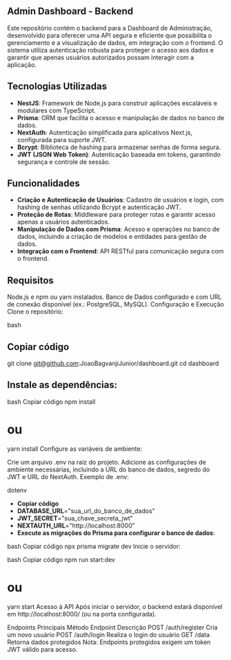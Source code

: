 ## Admin Dashboard - Backend
Este repositório contém o backend para a Dashboard de Administração, desenvolvido para oferecer uma API segura e eficiente que possibilita o gerenciamento e a visualização de dados, em integração com o frontend. O sistema utiliza autenticação robusta para proteger o acesso aos dados e garantir que apenas usuários autorizados possam interagir com a aplicação.

## Tecnologias Utilizadas
- **NestJS**: Framework de Node.js para construir aplicações escaláveis e modulares com TypeScript.
- **Prisma**: ORM que facilita o acesso e manipulação de dados no banco de dados.
- **NextAuth**: Autenticação simplificada para aplicativos Next.js, configurada para suporte JWT.
- **Bcrypt**: Biblioteca de hashing para armazenar senhas de forma segura.
- **JWT (JSON Web Token)**: Autenticação baseada em tokens, garantindo segurança e controle de sessão.

## Funcionalidades
- **Criação e Autenticação de Usuários**: Cadastro de usuários e login, com hashing de senhas utilizando Bcrypt e autenticação JWT.
- **Proteção de Rotas**: Middleware para proteger rotas e garantir acesso apenas a usuários autenticados.
- **Manipulação de Dados com Prisma**: Acesso e operações no banco de dados, incluindo a criação de modelos e entidades para gestão de dados.
- **Integração com o Frontend**: API RESTful para comunicação segura com o frontend.

## Requisitos
Node.js e npm ou yarn instalados.
Banco de Dados configurado e com URL de conexão disponível (ex.: PostgreSQL, MySQL).
Configuração e Execução
Clone o repositório:

bash
## Copiar código
git clone git@github.com:JoaoBagvanjiJunior/dashboard.git
cd dashboard
## Instale as dependências:

bash
Copiar código
npm install
# ou
yarn install
Configure as variáveis de ambiente:

Crie um arquivo .env na raiz do projeto.
Adicione as configurações de ambiente necessárias, incluindo a URL do banco de dados, segredo do JWT e URL do NextAuth.
Exemplo de .env:

dotenv
- **Copiar código**
- **DATABASE_URL**="sua_url_do_banco_de_dados"
- **JWT_SECRET**="sua_chave_secreta_jwt"
- **NEXTAUTH_URL**="http://localhost:8000"
- **Execute as migrações do Prisma para configurar o banco de dados**:

bash
Copiar código
npx prisma migrate dev
Inicie o servidor:

bash
Copiar código
npm run start:dev
# ou
yarn start
Acesso à API
Após iniciar o servidor, o backend estará disponível em http://localhost:8000/ (ou na porta configurada).

Endpoints Principais
Método	Endpoint	Descrição
POST	/auth/register	Cria um novo usuário
POST	/auth/login	Realiza o login do usuário
GET	/data	Retorna dados protegidos
Nota: Endpoints protegidos exigem um token JWT válido para acesso.
